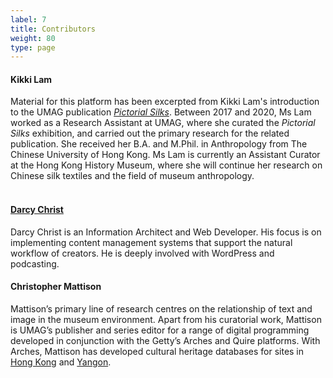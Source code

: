 ```yaml
---
label: 7
title: Contributors
weight: 80
type: page
---
```



#### Kikki Lam
Material for this platform has been excerpted from Kikki Lam's introduction to the UMAG publication [*Pictorial Silks*](https://hkupress.hku.hk/pro/1830.php). Between 2017 and 2020, Ms Lam worked as a Research Assistant at UMAG, where she curated the *Pictorial Silks* exhibition, and carried out the primary research for the related publication. She received her B.A. and M.Phil. in Anthropology from The Chinese University of Hong Kong. Ms Lam is currently an Assistant Curator at the Hong Kong History Museum, where she will continue her research on Chinese silk textiles and the field of museum anthropology.
&nbsp;  
&nbsp;  

#### [Darcy Christ](https://aporia.info)
Darcy Christ is an Information Architect and Web Developer. His focus is on implementing content management systems that support the natural workflow of creators. He is deeply involved with WordPress and podcasting.

#### Christopher Mattison
Mattison’s primary line of research centres on the relationship of text and image in the museum environment. Apart from his curatorial work, Mattison is UMAG’s publisher and series editor for a range of digital programming developed in conjunction with the Getty’s Arches and Quire platforms. With Arches, Mattison has developed cultural heritage databases for sites in [Hong Kong](https://hk.heritagemapasia.com/) and [Yangon](https://yg.heritagemapasia.com/).
